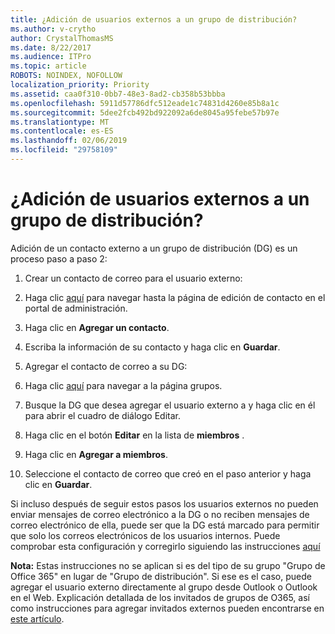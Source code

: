 ```yaml
---
title: ¿Adición de usuarios externos a un grupo de distribución?
ms.author: v-crytho
author: CrystalThomasMS
ms.date: 8/22/2017
ms.audience: ITPro
ms.topic: article
ROBOTS: NOINDEX, NOFOLLOW
localization_priority: Priority
ms.assetid: caa0f310-0bb7-48e3-8ad2-cb358b53bbba
ms.openlocfilehash: 5911d57786dfc512eade1c74831d4260e85b8a1c
ms.sourcegitcommit: 5dee2fcb492bd922092a6de8045a95febe57b97e
ms.translationtype: MT
ms.contentlocale: es-ES
ms.lasthandoff: 02/06/2019
ms.locfileid: "29758109"
---
```

# <a name="adding-external-users-to-a-distribution-group"></a>¿Adición de usuarios externos a un grupo de distribución?

Adición de un contacto externo a un grupo de distribución (DG) es un proceso paso a paso 2:
  
1. Crear un contacto de correo para el usuario externo:
    
1. Haga clic [aquí](https://admin.microsoft.com/adminportal/home#/Contact) para navegar hasta la página de edición de contacto en el portal de administración. 
    
2. Haga clic en **Agregar un contacto**.
    
3. Escriba la información de su contacto y haga clic en **Guardar**.
    
2. Agregar el contacto de correo a su DG:
    
1. Haga clic [aquí](https://admin.microsoft.com/adminportal/home#/groups) para navegar a la página grupos. 
    
2. Busque la DG que desea agregar el usuario externo a y haga clic en él para abrir el cuadro de diálogo Editar.
    
3. Haga clic en el botón **Editar** en la lista de **miembros** . 
    
4. Haga clic en **Agregar a miembros**.
    
5. Seleccione el contacto de correo que creó en el paso anterior y haga clic en **Guardar**.
    
Si incluso después de seguir estos pasos los usuarios externos no pueden enviar mensajes de correo electrónico a la DG o no reciben mensajes de correo electrónico de ella, puede ser que la DG está marcado para permitir que solo los correos electrónicos de los usuarios internos. Puede comprobar esta configuración y corregirlo siguiendo las instrucciones [aquí](https://support.office.com/article/Fix-email-delivery-issues-for-error-code-5-7-133-in-Office-365-991abc19-7756-438f-abcb-39f69b80f284.aspx)
  
 **Nota:** Estas instrucciones no se aplican si es del tipo de su grupo "Grupo de Office 365" en lugar de "Grupo de distribución". Si ese es el caso, puede agregar el usuario externo directamente al grupo desde Outlook o Outlook en el Web. Explicación detallada de los invitados de grupos de O365, así como instrucciones para agregar invitados externos pueden encontrarse en [este artículo](https://support.office.com/article/Guest-access-in-Office-365-Groups-bfc7a840-868f-4fd6-a390-f347bf51aff6.aspx).
  

